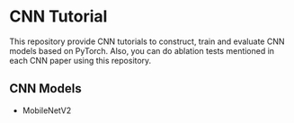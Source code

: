 # CNN Tutorial

This repository provide CNN tutorials to construct, train and evaluate CNN models based on PyTorch. Also, you can do ablation tests mentioned in each CNN paper using this repository.


## CNN Models

- MobileNetV2
